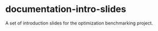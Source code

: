 # documentation-intro-slides
A set of introduction slides for the optimization benchmarking project.
